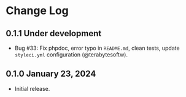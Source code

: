 Change Log
==========

## 0.1.1 Under development

- Bug #33: Fix phpdoc, error typo in `README.md`, clean tests, update `styleci.yml` configuration (@terabytesoftw).

## 0.1.0 January 23, 2024

- Initial release.
